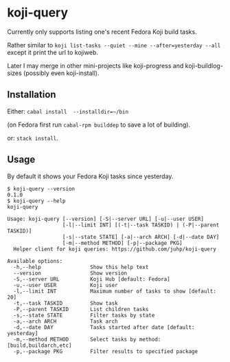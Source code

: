 # koji-query

Currently only supports listing one's recent Fedora Koji build tasks.

Rather similar to `koji list-tasks --quiet --mine --after=yesterday --all`
except it print the url to kojiweb.

Later I may merge in other mini-projects like koji-progress and
koji-buildlog-sizes (possibly even koji-install).

## Installation

Either: `cabal install  --installdir=~/bin`

(on Fedora first run `cabal-rpm builddep` to save a lot of building).

or: `stack install`.

## Usage

By default it shows your Fedora Koji tasks since yesterday.

```
$ koji-query --version
0.1.0
$ koji-query --help
koji-query

Usage: koji-query [--version] [-S|--server URL] [-u|--user USER]
                  [-l|--limit INT] [(-t|--task TASKID) | (-P|--parent TASKID)]
                  [-s|--state STATE] [-a|--arch ARCH] [-d|--date DAY]
                  [-m|--method METHOD] [-p|--package PKG]
  Helper client for koji queries: https://github.com/juhp/koji-query

Available options:
  -h,--help                Show this help text
  --version                Show version
  -S,--server URL          Koji Hub [default: Fedora]
  -u,--user USER           Koji user
  -l,--limit INT           Maximum number of tasks to show [default: 20]
  -t,--task TASKID         Show task
  -P,--parent TASKID       List children tasks
  -s,--state STATE         Filter tasks by state
  -a,--arch ARCH           Task arch
  -d,--date DAY            Tasks started after date [default: yesterday]
  -m,--method METHOD       Select tasks by method: [build,buildarch,etc]
  -p,--package PKG         Filter results to specified package
```
